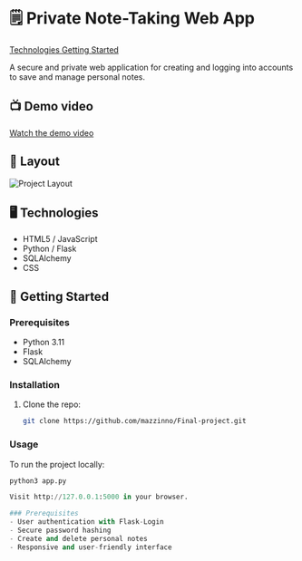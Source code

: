 # 🗒️ Private Note-Taking Web App

[Technologies Getting Started](#technologies-getting-started)

A secure and private web application for creating and logging into accounts to save and manage personal notes.

## 📺 Demo video

[Watch the demo video](https://youtu.be/WM9fRYHG_x4)

## 🎨 Layout

![Project Layout](https://drive.google.com/uc?export=view&id=1rkUCAMPakzu8saCYFSvukHbgkMusZnDW)

## 🖥️ Technologies

- HTML5 / JavaScript
- Python / Flask
- SQLAlchemy
- CSS

## 🚀 Getting Started

### Prerequisites

- Python 3.11
- Flask
- SQLAlchemy

### Installation

1. Clone the repo:
   ```bash
   git clone https://github.com/mazzinno/Final-project.git

### Usage

To run the project locally:

```python
python3 app.py

Visit http://127.0.0.1:5000 in your browser.

### Prerequisites
- User authentication with Flask-Login
- Secure password hashing
- Create and delete personal notes
- Responsive and user-friendly interface
